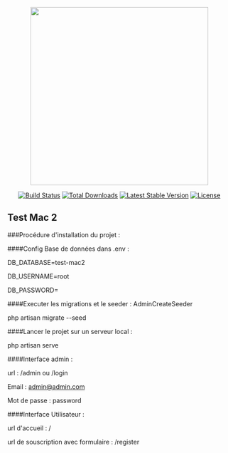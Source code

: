 <p align="center"><img src="https://res.cloudinary.com/dtfbvvkyp/image/upload/v1566331377/laravel-logolockup-cmyk-red.svg" width="400"></p>

<p align="center">
<a href="https://travis-ci.org/laravel/framework"><img src="https://travis-ci.org/laravel/framework.svg" alt="Build Status"></a>
<a href="https://packagist.org/packages/laravel/framework"><img src="https://poser.pugx.org/laravel/framework/d/total.svg" alt="Total Downloads"></a>
<a href="https://packagist.org/packages/laravel/framework"><img src="https://poser.pugx.org/laravel/framework/v/stable.svg" alt="Latest Stable Version"></a>
<a href="https://packagist.org/packages/laravel/framework"><img src="https://poser.pugx.org/laravel/framework/license.svg" alt="License"></a>
</p>

## Test Mac 2
###Procédure d'installation du projet :

####Config Base de données dans .env : 

DB_DATABASE=test-mac2

DB_USERNAME=root

DB_PASSWORD=

####Executer les migrations et le seeder : AdminCreateSeeder

php artisan migrate --seed

####Lancer le projet sur un serveur local :

php artisan serve

####Interface admin : 

url : /admin ou /login

Email : admin@admin.com

Mot de passe : password

####Interface Utilisateur :

url d'accueil : /

url de souscription avec formulaire : /register

 







